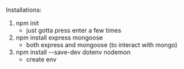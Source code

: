 Installations:

1. npm init
    - just gotta press enter a few times
2. npm install express mongoose
    - both express and mongoose (to interact with mongo)
3. npm install --save-dev dotenv nodemon
    - create env
